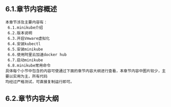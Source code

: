 
## 6.1.章节内容概述
    本章节涉及主要内容有：
     6.1.minikube介绍
     6.2.版本说明
     6.3.开启Vmware虚拟化
     6.4.安装kubectl	
     6.5.安装minikube
     6.6.使用阿里云加速docker hub
     6.7.启动minikube
     6.8.minikube常用命令	
	具体每个小节中包含的内容可使通过下面的章节内容大纲进行查看，本章节内容中图片较少，主要以实用为主，所有代码
    均经过严格测试，可直接复制运行即可。

## 6.2.章节内容大纲
	
<Markmap localtion="/enhance/markmap/environment/ubuntu/ubuntu2012/chapter/ubuntu2012-outline5-chapter6.html"/>

